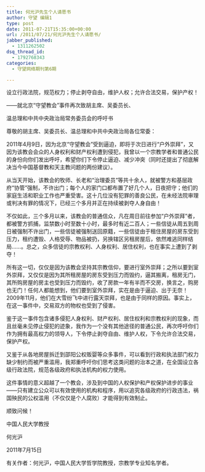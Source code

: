 ```yaml
---
title: 何光沪先生个人请愿书
author: 守望 编辑1
type: post
date: 2011-07-21T15:35:00+00:00
url: /2011/07/21/何光沪先生个人请愿书/
jabber_published:
  - 1311262502
dsq_thread_id:
  - 1792768343
categories:
  - 守望网络期刊第6期

---
```

设立行政法院，规范权力；停止剥夺自由，维护人权；允许合法交易，保护产权！
  
——就北京“守望教会”事件再次致胡主席、吴委员长、
  
温总理和中共中央政治局常务委员会的呼吁书

尊敬的胡主席、吴委员长、温总理和中共中央政治局各位常委：

2011年4月9日，因为北京“守望教会”受到逼迫，即将于次日进行“户外崇拜”，又因为该教会会众的人身权利和财产权利遭到侵犯，我曾以一个宗教学者和普通公民的身份向你们发出呼吁，希望你们下令停止逼迫、减少冲突（同时还提出了彻底解决当今中国基督教和天主教问题的两份建议）。

从当天开始，该教会的牧师、长老和“治理委员”等共十余人，就被警方和基层政府“协管”强制，不许出门；每个人的家门口都布置了好几个人，日夜把守；他们的家庭生活和职业工作也严重受害。这十几位没有犯罪的善良公民，在未经法院审理或判决有罪的情况下，已经三个多月并正在持续被剥夺人身自由！

不仅如此，三个多月以来，该教会的普通信众，凡在周日前往参加“户外崇拜”者，都被警方抓捕，监禁数小时至数十小时，最多时有近二百人；一些信徒从周五到周日被强制不许出门，一些信徒被强制送回原籍，一些信徒由于租住房屋的房东受到压力，租约遭毁、人格受辱、物品被扔，另换辖区另租房屋后，依然难逃同样结局……。总之，众多信徒的宗教权利、人身权利、居住权利，也在事实上遭到了剥夺！

所有这一切，仅仅是因为该教会坚持其宗教信仰，要进行室外崇拜；之所以要到室外崇拜，又仅仅是因为其所租房屋的房东受到压力而毁约，逼其搬离，租房无门，其所购房屋的房主也受到压力而毁约，收了房款一年有半而不交房，换言之，购房也无门！任何人都能想到，他们要到室外崇拜，实在是由于逼迫、出于无奈！2009年11月，他们在大雪纷飞中进行露天崇拜，也是由于同样的原因。事实上，在这一事件中，交易双方的物权也受到了侵害。
  
鉴于这一事件包含诸多侵犯人身权利、财产权利、居住权利和宗教权利的现象，而且丝毫未见停止侵犯的迹象，我作为一个没有其他途径的普通公民，再次呼吁你们作为拥有最高权力的领导人，下令停止剥夺自由、维护人权，下令允许合法交易，保护产权。

又鉴于从各地房屋拆迁到邵阳公权贩婴等众多事件，可以看到行政和执法部门权力缺少制约而被严重滥用，我郑重呼吁你们思考这类问题的治本之道，在全国设立各级行政法院，规范各级政府和执法机构的权力使用。

这件事情的意义超越了一个教会，涉及到中国的人权保护和产权保护进步的事业——只有建立公众可以有效使用的机构和程序，用以追究各级政府的行政违法，祸国殃民的公权滥用（不仅仅是个人腐败）才能得到有效制止。

顺致问候！

中国人民大学教授
  
何光沪
  
2011年7月15日

有关作者：何光沪，中国人民大学哲学院教授，宗教学专业知名学者。